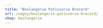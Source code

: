 ```yaml
---
title: "Boulangerie Patisserie Brocard"
url: /segny/boulangerie-patisserie-brocard/
shop: boulangerie
---
```

